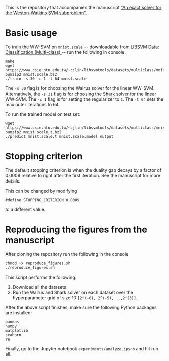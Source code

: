 This is the repository that accompanies the manuscript ["An exact solver for the Weston-Watkins SVM subproblem"](https://arxiv.org/abs/2102.05640).

# Basic usage

To train the WW-SVM on `mnist.scale` -- downloadable from [LIBSVM Data: Classification (Multi-class)
](https://www.csie.ntu.edu.tw/~cjlin/libsvmtools/datasets/multiclass.html) -- run the following in console:

```
make
wget https://www.csie.ntu.edu.tw/~cjlin/libsvmtools/datasets/multiclass/mnist.scale.bz2
bunzip2 mnist.scale.bz2
./train -s 30 -c 1 -t 64 mnist.scale
```

The `-s 30` flag is for choosing the Walrus solver for the linear WW-SVM.
Alternatively, the `-s 31` flag is for choosing the [Shark](https://github.com/Shark-ML/Shark/) solver for the linear WW-SVM.
The `-c 1` flag is for setting the regularizer to `1`.
The `-t 64` sets the max outer iterations to 64.

To run the trained model on test set:
```
wget https://www.csie.ntu.edu.tw/~cjlin/libsvmtools/datasets/multiclass/mnist.scale.t.bz2
bunzip2 mnist.scale.t.bz2
./predict mnist.scale.t mnist.scale.model output
```




# Stopping criterion

The default stopping criterion is when the duality gap decays by a factor of 0.0009 relative to right after the first iteration. See the manuscript for more details.

This can be changed by modifying 
```
#define STOPPING_CRITERION 0.0009
```
to a different value.

# Reproducing the figures from the manuscript

After cloning the repository run the following in the console

```
chmod +x reproduce_figures.sh
./reproduce_figures.sh
```

This script performs the following:
1. Download all the datasets 
2. Run the Walrus and Shark solver on each dataset over the hyperparameter grid of size 10 `[2^(-6), 2^(-5),...,2^(3)]`.

After the above script finishes, make sure the following Python packages are installed:

```
pandas
numpy
matplotlib
seaborn
re
```

Finally, go to the Jupyter notebook `experiments/analyze.ipynb` and hit run all.

